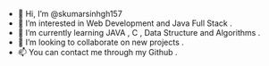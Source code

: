 - 👋 Hi, I’m @skumarsinhgh157
- 👀 I’m interested in Web Development and Java Full Stack .
- 🌱 I’m currently learning JAVA , C , Data Structure and Algorithms .
- 💞️ I’m looking to collaborate on new projects .
- 📫 You can contact me through my Github .

<!---
skumarsinhgh157/skumarsinhgh157 is a ✨ special ✨ repository because its `README.md` (this file) appears on your GitHub profile.
You can click the Preview link to take a look at your changes.
--->
